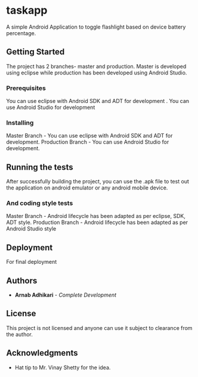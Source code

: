 # taskapp

A simple Android Application to toggle flashlight based on device battery percentage.

## Getting Started

The project has 2 branches- master and production. Master is developed using eclipse while production has been developed using Android Studio.

### Prerequisites

You can use eclipse with Android SDK and ADT for development .
You can use Android Studio for development

### Installing

Master Branch - You can use eclipse with Android SDK and ADT for development.
Production Branch - You can use Android Studio for development.

## Running the tests

After successfully building the project, you can use the .apk file to test out the application on android emulator or any android mobile device.

### And coding style tests

Master Branch - Android lifecycle has been adapted as per eclipse, SDK, ADT style.
Production Branch - Android lifecycle has been adapted as per Android Studio style

## Deployment

For final deployment 

## Authors

* **Arnab Adhikari** - *Complete Development*

## License

This project is not licensed and anyone can use it subject to clearance from the author.

## Acknowledgments

* Hat tip to Mr. Vinay Shetty for the idea.
